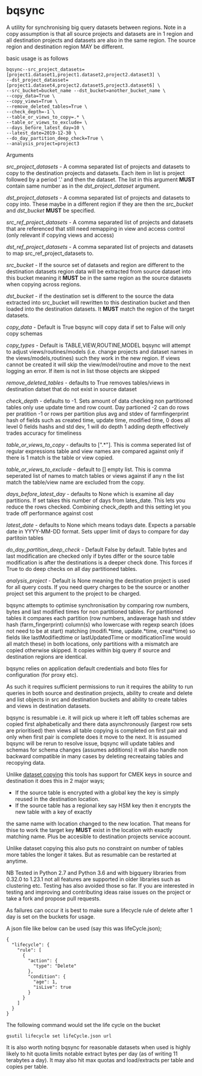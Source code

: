 # bqsync
A utility for synchronising big query datasets between regions.
Note in a copy assumption is that all source projects and datasets are in 1 region and all destination projects and 
datasets are also in the same region. The source region and destination region MAY be different.
 
basic usage is as follows
 
    bqsync--src_project_datasets=[project1.dataset1,project1.dataset2,project2.dataset3] \
    --dst_project_datasset=[project1.dataset4,project2.dataset5,project3.dataset6] \
    --src_bucket=bucket_name --dst_bucket=another_bucket_name \
    --copy_data=True \
    --copy_views=True \
    --remove_deleted_tables=True \
    --check_depth=-1 \
    --table_or_views_to_copy=.* \
    --table_or_views_to_exclude= \
    --days_before_latest_day=10 \
    --latest_date=2019-12-30 \
    --do_day_partition_deep_check=True \
    --analysis_project=project3
 
Arguments
 
*src_project_datasets* - A comma separated list of projects and datasets to copy to the destination
projects and datasets. Each item in list is project followed by a period '.' and then the dataset.
The list in this argument **MUST** contain same number as in the *dst_project_dataset* argument.

*dst_project_datasets* - A comma separated list of projects and datasets to copy into. These maybe
in a different region if they are then the *src_bucket* and *dst_bucket* **MUST** be specified.

*src_ref_project_datasets* - A comma separated list of projects and datasets that are referenced that still need 
remapping in view and access control (only relevant if copying views and access)

*dst_ref_project_datasets* - A comma separated list of projects and datasets to map src_ref_project_datasets to.

*src_bucket* - If the source set of datasets and region are different to the destination datasets
region data will be extracted from source dataset into this bucket meaning it **MUST** be in the
same region as the source datasets when copying across regions.
 
*dst_bucket* - if the destination set is different to the source the data extracted into src_bucket
will rewritten to this destination bucket and then loaded into the destination datasets. It **MUST**
match the region of the target datasets.
 
*copy_data* - Default is True bqsync will copy data if set to False will only copy schemas
 
*copy_types* - Default is TABLE,VIEW,ROUTINE,MODEL bqsync will attempt to adjust views/routines/models (i.e. change projects and dataset
names in the views/models,routines) such they work in the new region. If views cannot be created it will skip the view/model/routine
and move to the next logging an error. If item is not in list those objects are skipped
 
*remove_deleted_tables* - defaults to True removes tables/views in destination datset that do not exist
in source dataset

*check_depth* - defaults to -1. Sets amount of data checking non partitioned tables only use update time and row count.
Day partioned -2 can do rows per pratition -1 or rows per partition plus avg and stdev of farmfingerprint hash of fields
such as created time, update time, modified time, 0 does all level 0 fields hashs and std dev, 1 will do depth 1 adding 
depth effectively trades accuracy for timeliness  

*table_or_views_to_copy* - defaults to [".*"]. This is comma seperated list of regular expressions table and view names are 
compared against only if there is 1 match is the table or view copied.

*table_or_views_to_exclude* - default to [] empty list. This is comma seperated list of names to match tables or views 
against if any n the list  match the table/view name are excluded from the copy.

*days_before_latest_day* - defaults to None which is examine all day partitions. If set takes this number of days from
lates_date. This lets you reduce the rows checked. Combining check_depth and this setting let you trade off performance
against cost

*latest_date* - defaults to None which means todays date. Expects a parsable date in YYYY-MM-DD format. Sets upper limit
 of days to compare for day partitoin tables
 
*do_day_partition_deep_check* - Default False by default. Table bytes and last modification are checked only if bytes differ or the
source table modification is after the destinations is a deeper check done. This forces if True to do deep checks on all day 
partitioned tables.

*analysis_project* - Default is None meaning the destination project is used for all query costs. If you need query 
charges to be the source or another project set this argument to the project to be charged.
 
bqsync attempts to optimise synchronisation by comparing row numbers, bytes and last modified times for non
partitioned tables. 
For partitioned tables it compares each partition (row numbers, andaverage hash snd stdev hash (farm_fingerprint)
column(s) who lowercase with regexp search (does not need to be at start) matching  (modifi.\*time,
update.\*time, creat\*time) so fields like lastModifiedtime or lastUpdatedTime or modificationTime would all match
these) in both locations, only partitions with a mismatch are copied otherwise skipped. It copies within big query 
if source and destination regions are identical.
 
bqsync relies on application default credentials and boto files for configuration (for proxy etc).
 
As such it requires sufficient permissions to run it requires the ability to run queries in both source
and destination projects, ability to create and delete and list objects in src and destination buckets and
ability to create tables and views in destination datasets.
 
bqsync is resumable i.e. it will pick up where it left off tables schemas are copied first alphabetically
and there data asynchronously (largest row sets are prioritised) then views all table copying is completed
on first pair and only when first pair is complete does it move to the next. It is assumed bqsync will be rerun to 
resolve issue, bqsync will update tables and schemas for schema changes (assumes additions) it will also handle
non backward compatible in many cases by deleting recreataing tables and recopying data.
 
Unlike [dataset copying](https://cloud.google.com/bigquery/docs/copying-datasets) this tools has support for CMEK keys 
in source and destination it does this in 2 major ways;

* If the source table is encrypted with a global key the key is simply reused in the destination location.
* If the source table has a regional key say HSM key then it encrypts the new table with a key of exactly

the same name with location changed to the new location. That means for thise to work the target
key **MUST** exist in the location with exactly matching name. Plus be accesible to destination projects
service account.
 
Unlike dataset copying this also puts no constraint on number of tables more tables the longer it takes.
But as resumable can be restarted at anytime.
 
NB Tested in Python 2.7 and Python 3.6 and with bigquery libraries from 0.32.0 to 1.23.1 not all features
are supported in older libraries such as clustering etc. Testing has also avoided those so far. If you
are interested in testing and improving and contributing ideas raise issues on the project or take a fork 
and propose pull requests.
 
As failures can occur it is best to make sure a lifecycle rule of delete after 1 day is set on the
buckets for usage.
 
A json file like below can be used (say this was lifeCycle.json);
 
    {
      "lifecycle": {
        "rule": [
          {
            "action": {
              "type": "Delete"
            },
            "condition": {
              "age": 1,
              "isLive": true
            }
          }
        ]
      }
    }
 
The following command would set the life cycle on the bucket
 
    gsutil lifecycle set lifeCycle.json url
    
It is also worth noting bqsync for reasonable datasets when used is highly likely to hit quota limits notable extract 
bytes per day (as of writing 11 terabytes a day). It may also hit max quotas and load/extracts per table and copies per 
table.